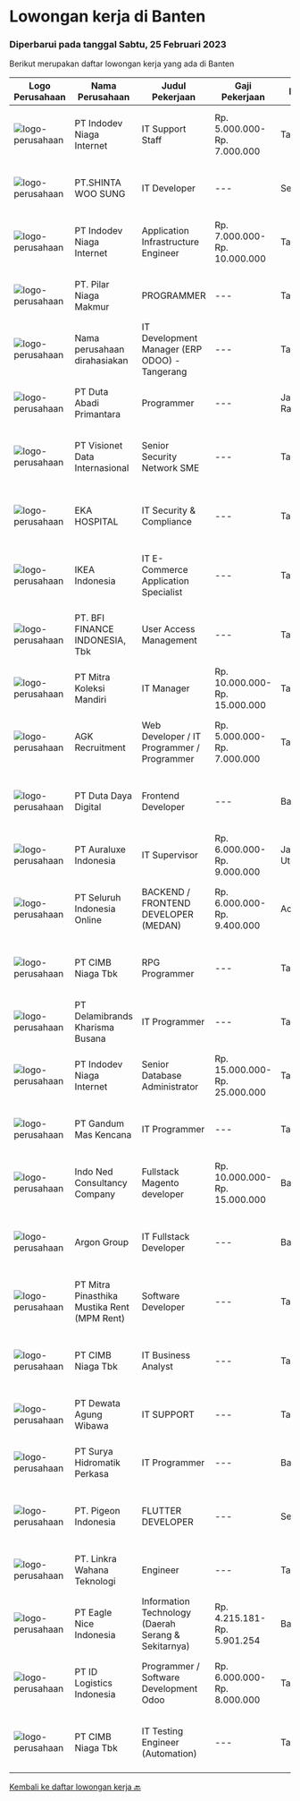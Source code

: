 
  # Lowongan kerja di Banten

  ### Diperbarui pada tanggal Sabtu, 25 Februari 2023

  Berikut merupakan daftar lowongan kerja yang ada di Banten

  |Logo Perusahaan | Nama Perusahaan | Judul Pekerjaan | Gaji Pekerjaan | Lokasi | Deskripsi | Tanggal diunggah | Pranala |
  | -------------- | --------------- | --------------- | --------- | --------- | -------------- | ------- | ----------- |
  |![logo-perusahaan](https://image-service-cdn.seek.com.au/f074cabbaa6050e58e0b035af161ff14f87b92a6/ee4dce1061f3f616224767ad58cb2fc751b8d2dc)|PT Indodev Niaga Internet|IT Support Staff|Rp. 5.000.000-Rp. 7.000.000|Tangerang|Requirements : Candidate must possess at least a Diploma, Bachelor's Degree, Master's Degree / Post Graduate Degree, Computer Science/Information...|Jumat, 24 Februari 2023|https://www.jobstreet.co.id/id/job/it-support-staff-4239288?token=0~f8af2762-da3e-4d23-9f92-077d090d635d&sectionRank=1&jobId=jobstreet-id-job-4239288|
|![logo-perusahaan](https://image-service-cdn.seek.com.au/323f011681dd84cb556f24d049248b1c3317bd3f/ee4dce1061f3f616224767ad58cb2fc751b8d2dc)|PT.SHINTA WOO SUNG|IT Developer|---|Serang|Menguasai Pemrograman VB.NET Menguasai Oracle Database dan SQL Mampu Berkerja di bawah tekanan dan bekerja dengan Team Disiplin dan memiliki...|Jumat, 24 Februari 2023|https://www.jobstreet.co.id/id/job/it-developer-4217990?token=0~f8af2762-da3e-4d23-9f92-077d090d635d&sectionRank=2&jobId=jobstreet-id-job-4217990|
|![logo-perusahaan](https://image-service-cdn.seek.com.au/90326ccc9206d24d7532514c29ea71e2c17f19e5/ee4dce1061f3f616224767ad58cb2fc751b8d2dc)|PT Indodev Niaga Internet|Application Infrastructure Engineer|Rp. 7.000.000-Rp. 10.000.000|Tangerang|An Application Infrastructure Engineer will be responsible for providing support for the operations of the client IT infrastructure and Data Center,...|Jumat, 24 Februari 2023|https://www.jobstreet.co.id/id/job/application-infrastructure-engineer-4238530?token=0~f8af2762-da3e-4d23-9f92-077d090d635d&sectionRank=3&jobId=jobstreet-id-job-4238530|
|![logo-perusahaan](https://image-service-cdn.seek.com.au/69e61bcf6596fd4442aea10667d287503ad2d4bf/ee4dce1061f3f616224767ad58cb2fc751b8d2dc)|PT. Pilar Niaga Makmur|PROGRAMMER|---|Tangerang|Jika anda bersemangat bertemu dengan orang baru, suka berkomunikasi dengan orang lain dan memiliki keinginan untuk berkembang. Mari bergabung dengan...|Jumat, 24 Februari 2023|https://www.jobstreet.co.id/id/job/programmer-4239184?token=0~f8af2762-da3e-4d23-9f92-077d090d635d&sectionRank=4&jobId=jobstreet-id-job-4239184|
|![logo-perusahaan](https://i.ibb.co/sqvTCh9/112815900-stock-vector-no-image-available-icon-flat-vector.webp)|Nama perusahaan dirahasiakan|IT Development Manager (ERP ODOO) - Tangerang|---|Tangerang|Position Description :IT Manager will be responsible to lead, manage and control IT teams. Responsible to take care of IT System &amp; Infrastructure...|Jumat, 24 Februari 2023|https://www.jobstreet.co.id/id/job/it-development-manager-erp-odoo-tangerang-4225814?token=0~f8af2762-da3e-4d23-9f92-077d090d635d&sectionRank=5&jobId=jobstreet-id-job-4225814|
|![logo-perusahaan](https://image-service-cdn.seek.com.au/5250f805de656bf3ab7d07d5c2552aec8e02bfc8/ee4dce1061f3f616224767ad58cb2fc751b8d2dc)|PT Duta Abadi Primantara|Programmer|---|Jakarta Raya|Kualifikasi : Pendidikan minimal S1 dari jurusan Informasi Teknologi / Sistem Informasi / setara. Memiliki pengalaman 3 tahun di bidang yang sama....|Jumat, 24 Februari 2023|https://www.jobstreet.co.id/id/job/programmer-4217559?token=0~f8af2762-da3e-4d23-9f92-077d090d635d&sectionRank=6&jobId=jobstreet-id-job-4217559|
|![logo-perusahaan](https://image-service-cdn.seek.com.au/84d23b3586ee4efd70ea62878095fcc6b1639e33/ee4dce1061f3f616224767ad58cb2fc751b8d2dc)|PT Visionet Data Internasional|Senior Security Network SME|---|Tangerang|Mengembangkan teknologi yang digunakan terkait dengan sistem yang digunakan untuk mendapatkan reliability sistem yang tinggi dan handal bekerja sama...|Jumat, 24 Februari 2023|https://www.jobstreet.co.id/id/job/senior-security-network-sme-4225890?token=0~f8af2762-da3e-4d23-9f92-077d090d635d&sectionRank=7&jobId=jobstreet-id-job-4225890|
|![logo-perusahaan](https://image-service-cdn.seek.com.au/da4ab936722ba3810d001fb0bfef6b5e09bcd624/ee4dce1061f3f616224767ad58cb2fc751b8d2dc)|EKA HOSPITAL|IT Security & Compliance|---|Tangerang|Job Description: Oversee the information security programs including data protection, risk management, and compliance testing. Develop, review, and...|Jumat, 24 Februari 2023|https://www.jobstreet.co.id/id/job/it-security-compliance-4239429?token=0~f8af2762-da3e-4d23-9f92-077d090d635d&sectionRank=8&jobId=jobstreet-id-job-4239429|
|![logo-perusahaan](https://image-service-cdn.seek.com.au/d3c09a4e814c3782a945d151d295d63c20cd5376/ee4dce1061f3f616224767ad58cb2fc751b8d2dc)|IKEA Indonesia|IT E-Commerce Application Specialist|---|Tangerang|When you lead by example, anyone can be a leader.What you’ll be doing day to day: This role will be IT technical and provide IT technical support,...|Selasa, 21 Februari 2023|https://www.jobstreet.co.id/id/job/it-e-commerce-application-specialist-4233096?token=0~f8af2762-da3e-4d23-9f92-077d090d635d&sectionRank=9&jobId=jobstreet-id-job-4233096|
|![logo-perusahaan](https://image-service-cdn.seek.com.au/a6cf0c9900691813db703a94c273f5c310cd3774/ee4dce1061f3f616224767ad58cb2fc751b8d2dc)|PT. BFI FINANCE INDONESIA, Tbk|User Access Management|---|Tangerang|Membuat SOP User Access Management berdasarkan IT Security Policy. Membuat review dan rekomendasi mitigasi pelaksanaan User Access Management...|Kamis, 23 Februari 2023|https://www.jobstreet.co.id/id/job/user-access-management-4237166?token=0~f8af2762-da3e-4d23-9f92-077d090d635d&sectionRank=10&jobId=jobstreet-id-job-4237166|
|![logo-perusahaan](https://image-service-cdn.seek.com.au/72aeb3c6b70b843d47d01800ea07aea589e7454d/ee4dce1061f3f616224767ad58cb2fc751b8d2dc)|PT Mitra Koleksi Mandiri|IT Manager|Rp. 10.000.000-Rp. 15.000.000|Tangerang|Deskripsi Pekerjaan : Merencanakan dan Memonitor strategi implementasi atas kebijakan perusahaan Memastikan semua sistem IT dapat berjalan dengan...|Selasa, 21 Februari 2023|https://www.jobstreet.co.id/id/job/it-manager-4233354?token=0~f8af2762-da3e-4d23-9f92-077d090d635d&sectionRank=11&jobId=jobstreet-id-job-4233354|
|![logo-perusahaan](https://image-service-cdn.seek.com.au/26142be3de9453f38121dbec67c0fb7882265a3b/ee4dce1061f3f616224767ad58cb2fc751b8d2dc)|AGK Recruitment|Web Developer / IT Programmer / Programmer|Rp. 5.000.000-Rp. 7.000.000|Tangerang|Apakah ANDA seorang yang mahir membuat Program IT?Apakah ANDA mau berpenghasilan hingga di atas 6 juta per bulan?Kami adalah salah satu leading...|Kamis, 23 Februari 2023|https://www.jobstreet.co.id/id/job/web-developer-it-programmer-programmer-4216718?token=0~f8af2762-da3e-4d23-9f92-077d090d635d&sectionRank=12&jobId=jobstreet-id-job-4216718|
|![logo-perusahaan](https://image-service-cdn.seek.com.au/37f4b10d9e280f6584590c1587ef913ae87be15d/ee4dce1061f3f616224767ad58cb2fc751b8d2dc)|PT Duta Daya Digital|Frontend Developer|---|Banten|Crewdible is an Indonesia-based Startup company, focusing on online fulfillment services. Since 2017, Crewdible has provided multi-channel fulfillment...|Jumat, 24 Februari 2023|https://www.jobstreet.co.id/id/job/frontend-developer-4217396?token=0~f8af2762-da3e-4d23-9f92-077d090d635d&sectionRank=13&jobId=jobstreet-id-job-4217396|
|![logo-perusahaan](https://i.ibb.co/sqvTCh9/112815900-stock-vector-no-image-available-icon-flat-vector.webp)|PT Auraluxe Indonesia|IT Supervisor|Rp. 6.000.000-Rp. 9.000.000|Jakarta Utara|Kualifikasi: ​Pendidikan minimal S1 Jurusan Teknik (Teknik Informatika /Sistem Informasi). Berpengalaman dalam menangani sistem IT internal, khususnya...|Senin, 20 Februari 2023|https://www.jobstreet.co.id/id/job/it-supervisor-4232087?token=0~f8af2762-da3e-4d23-9f92-077d090d635d&sectionRank=14&jobId=jobstreet-id-job-4232087|
|![logo-perusahaan](https://image-service-cdn.seek.com.au/c768f0670f8f8212da7de609b6af9d0b2e5134cc/ee4dce1061f3f616224767ad58cb2fc751b8d2dc)|PT Seluruh Indonesia Online|BACKEND / FRONTEND DEVELOPER (MEDAN)|Rp. 6.000.000-Rp. 9.400.000|Aceh|Memiliki pengalaman leadership sebagai Manager sebelumnya.Back End Engineer1. Memiliki pengalaman dalam membangun RESTful APIs2. Menguasai bahasa...|Kamis, 23 Februari 2023|https://www.jobstreet.co.id/id/job/backend-frontend-developer-medan-4237176?token=0~f8af2762-da3e-4d23-9f92-077d090d635d&sectionRank=15&jobId=jobstreet-id-job-4237176|
|![logo-perusahaan](https://image-service-cdn.seek.com.au/2c6f6f12cb15b08239744ca7630b97fee07e84ce/ee4dce1061f3f616224767ad58cb2fc751b8d2dc)|PT CIMB Niaga Tbk|RPG Programmer|---|Tangerang|Job Description: Create new program and modification as required by business unit Prepare system solution on root cause as preventive action Create...|Jumat, 24 Februari 2023|https://www.jobstreet.co.id/id/job/rpg-programmer-4225334?token=0~f8af2762-da3e-4d23-9f92-077d090d635d&sectionRank=16&jobId=jobstreet-id-job-4225334|
|![logo-perusahaan](https://image-service-cdn.seek.com.au/fbaef61f1f301b5c2a61abcb631cdc998ff60422/ee4dce1061f3f616224767ad58cb2fc751b8d2dc)|PT Delamibrands Kharisma Busana|IT Programmer|---|Tangerang|Responsibilities : System Development &amp; Implementation Backup and recovery system Troubleshooting Requirements : Minimum Diploma / Bachelor degree...|Rabu, 22 Februari 2023|https://www.jobstreet.co.id/id/job/it-programmer-4235389?token=0~f8af2762-da3e-4d23-9f92-077d090d635d&sectionRank=17&jobId=jobstreet-id-job-4235389|
|![logo-perusahaan](https://image-service-cdn.seek.com.au/f074cabbaa6050e58e0b035af161ff14f87b92a6/ee4dce1061f3f616224767ad58cb2fc751b8d2dc)|PT Indodev Niaga Internet|Senior Database Administrator|Rp. 15.000.000-Rp. 25.000.000|Tangerang|QUALIFICATIONS: Candidate must possess at least Bachelor's Degree in Computer Science/Information Technology or equivalent. At least 3 Year(s) of...|Kamis, 23 Februari 2023|https://www.jobstreet.co.id/id/job/senior-database-administrator-4216093?token=0~f8af2762-da3e-4d23-9f92-077d090d635d&sectionRank=18&jobId=jobstreet-id-job-4216093|
|![logo-perusahaan](https://image-service-cdn.seek.com.au/398082453a36587b8fe4ab2f448dfae17b32c107/ee4dce1061f3f616224767ad58cb2fc751b8d2dc)|PT Gandum Mas Kencana|IT Programmer|---|Tangerang|Requirement :1. Bachelor/master degree in Information Technology, Computer Science, or Information System2. Fresh graduate with internship experience...|Rabu, 22 Februari 2023|https://www.jobstreet.co.id/id/job/it-programmer-4215323?token=0~f8af2762-da3e-4d23-9f92-077d090d635d&sectionRank=19&jobId=jobstreet-id-job-4215323|
|![logo-perusahaan](https://image-service-cdn.seek.com.au/0a642188b6f444564b4e7d0e61cdd79a37cdf0fa/ee4dce1061f3f616224767ad58cb2fc751b8d2dc)|Indo Ned Consultancy Company|Fullstack Magento developer|Rp. 10.000.000-Rp. 15.000.000|Bali|Note: This job is not at IndoNed. You will be working for a Dutch company called U Digital (U B.V.) in Indonesia. U Digital is responsible for the...|Jumat, 24 Februari 2023|https://www.jobstreet.co.id/id/job/fullstack-magento-developer-4218830?token=0~f8af2762-da3e-4d23-9f92-077d090d635d&sectionRank=20&jobId=jobstreet-id-job-4218830|
|![logo-perusahaan](https://image-service-cdn.seek.com.au/6c568ba36780642b30de509e2e495cad6ae4c026/ee4dce1061f3f616224767ad58cb2fc751b8d2dc)|Argon Group|IT Fullstack Developer|---|Banten|Job Description: Analyze, design, and develop new feature Provide internal test before release to QA Provide ongoing maintenance, support, and...|Kamis, 23 Februari 2023|https://www.jobstreet.co.id/id/job/it-fullstack-developer-4237117?token=0~f8af2762-da3e-4d23-9f92-077d090d635d&sectionRank=21&jobId=jobstreet-id-job-4237117|
|![logo-perusahaan](https://image-service-cdn.seek.com.au/bf1a16febcbb1311453c64fe7ddf4c8693df043a/ee4dce1061f3f616224767ad58cb2fc751b8d2dc)|PT Mitra Pinasthika Mustika Rent (MPM Rent)|Software Developer|---|Tangerang|Crafting, developing, testing, going live, and maintaining the system and web Write code that's clear, concise, performant, tested, and easily...|Kamis, 23 Februari 2023|https://www.jobstreet.co.id/id/job/software-developer-4216948?token=0~f8af2762-da3e-4d23-9f92-077d090d635d&sectionRank=22&jobId=jobstreet-id-job-4216948|
|![logo-perusahaan](https://image-service-cdn.seek.com.au/2c6f6f12cb15b08239744ca7630b97fee07e84ce/ee4dce1061f3f616224767ad58cb2fc751b8d2dc)|PT CIMB Niaga Tbk|IT Business Analyst|---|Tangerang|Analyzing &amp; aligning Custodian business requirement with IT system/applications Building strong communication with Business Unit to optimize...|Rabu, 22 Februari 2023|https://www.jobstreet.co.id/id/job/it-business-analyst-4234674?token=0~f8af2762-da3e-4d23-9f92-077d090d635d&sectionRank=23&jobId=jobstreet-id-job-4234674|
|![logo-perusahaan](https://image-service-cdn.seek.com.au/5504e6cddd681a8236c39ab0fc01a5471515a3a8/ee4dce1061f3f616224767ad58cb2fc751b8d2dc)|PT Dewata Agung Wibawa|IT SUPPORT|---|Tangerang|Requirements : Maximum 27 years old Bachelor (S-1) degree in computer science, information technology or similar 3-5 years of experience as an IT...|Selasa, 21 Februari 2023|https://www.jobstreet.co.id/id/job/it-support-4232949?token=0~f8af2762-da3e-4d23-9f92-077d090d635d&sectionRank=24&jobId=jobstreet-id-job-4232949|
|![logo-perusahaan](https://image-service-cdn.seek.com.au/16b7bd85e9f5426b8a2059795bcf1ee35898cce4/ee4dce1061f3f616224767ad58cb2fc751b8d2dc)|PT Surya Hidromatik Perkasa|IT Programmer|---|Banten|Maintenance dan melakukan testing, serta mensupport kebutuhan sistem yang sedang berjalan Berkontribusi dalam project pengembangan sistem baru /...|Selasa, 21 Februari 2023|https://www.jobstreet.co.id/id/job/it-programmer-4233299?token=0~f8af2762-da3e-4d23-9f92-077d090d635d&sectionRank=25&jobId=jobstreet-id-job-4233299|
|![logo-perusahaan](https://image-service-cdn.seek.com.au/95882d2f4f7dcd7099b8efee1c04e585ff3d4135/ee4dce1061f3f616224767ad58cb2fc751b8d2dc)|PT. Pigeon Indonesia|FLUTTER DEVELOPER|---|Serang|Qualification : Minimum S1 majoring in Informatics Engineering (IT)/Information System Minimum 1-2 years experience Design and build apps for Android...|Jumat, 24 Februari 2023|https://www.jobstreet.co.id/id/job/flutter-developer-4239014?token=0~f8af2762-da3e-4d23-9f92-077d090d635d&sectionRank=26&jobId=jobstreet-id-job-4239014|
|![logo-perusahaan](https://image-service-cdn.seek.com.au/07a1000ba81f8070b100d48af1c6f7659ff6946b/ee4dce1061f3f616224767ad58cb2fc751b8d2dc)|PT. Linkra Wahana Teknologi|Engineer|---|Tangerang|Deskripsi Pekerjaan :           Melakukan instalasi/maintenance/troubleshooting/konfigurasi perangkat jaringan komputer seperti Mikrotik, Access...|Rabu, 22 Februari 2023|https://www.jobstreet.co.id/id/job/engineer-4235205?token=0~f8af2762-da3e-4d23-9f92-077d090d635d&sectionRank=27&jobId=jobstreet-id-job-4235205|
|![logo-perusahaan](https://image-service-cdn.seek.com.au/93d2de057e1730dd06fe9b6f9589060f32f3b51e/ee4dce1061f3f616224767ad58cb2fc751b8d2dc)|PT Eagle Nice Indonesia|Information Technology (Daerah Serang & Sekitarnya)|Rp. 4.215.181-Rp. 5.901.254|Banten|熟練安裝WINDOW 7,10,SERVER和辦公軟件，能快速處理軟件問題。 Proficient in installing WINDOW 7, 10, SERVER and office software,be able to quickly deal with software...|Senin, 20 Februari 2023|https://www.jobstreet.co.id/id/job/information-technology-daerah-serang-sekitarnya-4232417?token=0~f8af2762-da3e-4d23-9f92-077d090d635d&sectionRank=28&jobId=jobstreet-id-job-4232417|
|![logo-perusahaan](https://image-service-cdn.seek.com.au/eda8f072fb0c012087f4b0a99257a46cd3e67cea/ee4dce1061f3f616224767ad58cb2fc751b8d2dc)|PT ID Logistics Indonesia|Programmer / Software Development Odoo|Rp. 6.000.000-Rp. 8.000.000|Tangerang|OBJECTIVES:Creates, builds, and customizes applications or features within the Odoo ERP software, end to end SDLC from conceptualization to...|Kamis, 23 Februari 2023|https://www.jobstreet.co.id/id/job/programmer-software-development-odoo-4224465?token=0~f8af2762-da3e-4d23-9f92-077d090d635d&sectionRank=29&jobId=jobstreet-id-job-4224465|
|![logo-perusahaan](https://image-service-cdn.seek.com.au/2c6f6f12cb15b08239744ca7630b97fee07e84ce/ee4dce1061f3f616224767ad58cb2fc751b8d2dc)|PT CIMB Niaga Tbk|IT Testing Engineer (Automation)|---|Tangerang|Mengerjakan dan melakukan maintenance terhadap proses otomasi testing terhadap aplikasi dengan kompleksitas tinggi, serta melakukan pengujian aplikasi...|Selasa, 21 Februari 2023|https://www.jobstreet.co.id/id/job/it-testing-engineer-automation-4234088?token=0~f8af2762-da3e-4d23-9f92-077d090d635d&sectionRank=30&jobId=jobstreet-id-job-4234088|


  [Kembali ke daftar lowongan kerja 🔙](../README.md#daftar-lowongan-kerja)
  